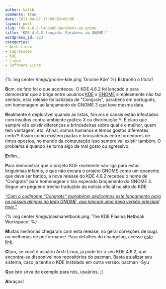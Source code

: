 ```yaml
---
author: kalib
comments: true
date: 2011-04-07 17:09:09+00:00
layout: post
slug: kde-4-6-2-lancado-parabens-ao-gnome
title: 'KDE 4.6.2 lançado: Parabéns ao GNOME!'
wordpress_id: 823
categories:
- Arch Linux
- Impressoes
- KDE
- Linux
- Software Livre
---
```

{% img center /imgs/gnome-kde.png 'Gnome Kde' %}
**E**stranho o título?

**B**om, de fato foi o que aconteceu. O KDE 4.6.2 foi lançado e para demonstrar que a briga entre usuários [KDE](https://www.kde.org) x [GNOME](https://www.gnome.org) simplesmente não faz sentido, esta release foi batizada de "Congrats", parabéns em português, em homenagem ao lançamento do GNOME 3 que teve mesma data.

**R**ealmente é deplorável quando as listas, fórums e canais estão infectados com insultos contra ambiente gráfico X ou distribuição Y. É claro que sempre vão existir diferenças e brincadeiras sobre qual é o melhor, quem tem vantagem, etc. Afinal, somos humanos e temos gostos diferentes, certo?! Assim como existem piadas e brincadeiras entre torcedores de times opostos, no mundo da computação isso sempre vai existir também. O problema é quando se torna algo de mal gosto ou agressivo.

**E**nfim...

**P**ara demonstrar que o projeto KDE realmente não liga para estas briguinhas infantis, e que não encara o projeto GNOME como um oponente que deve ser batido, a nova release do KDE 4.6.2 recebeu o nome de "Congrats" para homenagear o tão esperado lançamento do GNOME 3. Segue um pequeno trecho traduzido da notícia oficial no site do KDE:

[](https://kde.org/announcements/announce-4.6.2.php)_[“Com o codinome “Congrats" (parabéns) dedicamos este lançamento para os nossos amigos no lado GNOME, que lançam uma nova versão principal hoje.”](https://kde.org/announcements/announce-4.6.2.php)_





{% img center /imgs/plasmanetbook.png 'The KDE Plasma Netbook Workspace' %}

**M**uitas melhorias chegaram com esta release, no geral correções de bugs ou melhorias de performance. Para detalhes do changelog, acesse [este link](https://www.kde.org/announcements/changelogs/changelog4_6_1to4_6_2.php).

**C**laro, se você é usuário Arch Linux, já pode ter o seu KDE 4.6.2, que encontra-se disponível nos repositórios do pacman. Basta atualizar seu sistema, caso já tenha o KDE instalado em outra versão: pacman -Syu

**Q**ue isto sirva de exemplo para nós, usuários. ;]

**A**braços!